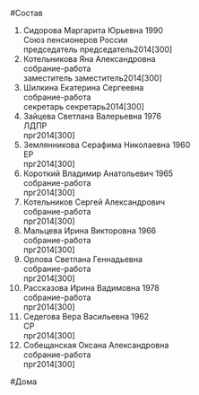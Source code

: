 #Состав  
1. Сидорова Маргарита Юрьевна 1990  
    Союз пенсионеров России  
    председатель председатель2014[300]  
2. Котельникова Яна Александровна  
    собрание-работа  
    заместитель заместитель2014[300]  
3. Шилкина Екатерина Сергеевна  
    собрание-работа  
    секретарь секретарь2014[300]  
4. Зайцева Светлана Валерьевна 1976  
    ЛДПР  
    прг2014[300]  
5. Землянникова Серафима Николаевна 1960  
    ЕР  
    прг2014[300]  
6. Короткий Владимир Анатольевич 1965  
    собрание-работа  
    прг2014[300]  
7. Котельников Сергей Александрович  
    собрание-работа  
    прг2014[300]  
8. Мальцева Ирина Викторовна 1966  
    собрание-работа  
    прг2014[300]  
9. Орлова Светлана Геннадьевна  
    собрание-работа  
    прг2014[300]  
10. Рассказова Ирина Вадимовна 1978  
    собрание-работа  
    прг2014[300]  
11. Седегова Вера Васильевна 1962  
    СР  
    прг2014[300]  
12. Собещанская Оксана Александровна  
    собрание-работа  
    прг2014[300]  
  
  
#Дома  
